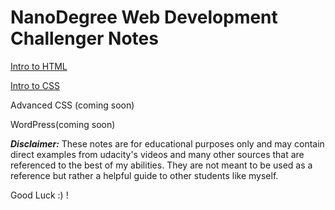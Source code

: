 # NanoDegree Web Development Challenger Notes
[Intro to HTML](HTML.md)

[Intro to CSS](CSS.md)

Advanced CSS (coming soon)

WordPress(coming soon)

***Disclaimer:*** These notes are for educational purposes only and may contain direct examples from udacity's videos and many other sources that are referenced to the best of my abilities. They are not meant to be used as a reference but rather a helpful guide to other students like myself.

Good Luck :) !
